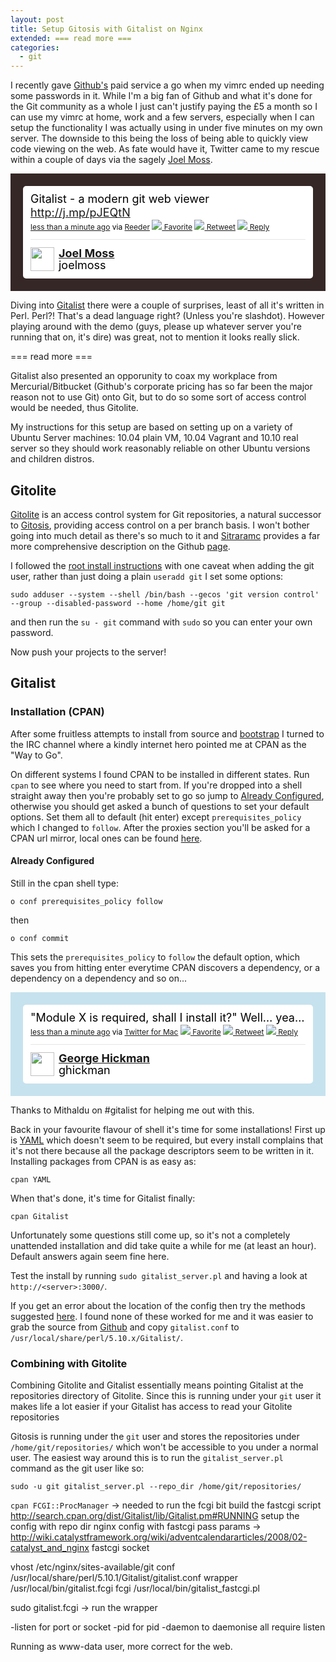 ```yaml
---
layout: post
title: Setup Gitosis with Gitalist on Nginx
extended: === read more ===
categories:
  - git
---
```

I recently gave [Github's](https://github.com/) paid service a go when my vimrc ended up needing some passwords in it. While I'm a big fan of Github and what it's done for the Git community as a whole I just can't justify paying the £5 a month so I can use my vimrc at home, work and a few servers, especially when I can setup the functionality I was actually using in under five minutes on my own server. The downside to this being the loss of being able to quickly view code viewing on the web. As fate would have it, Twitter came to my rescue within a couple of days via the sagely [Joel Moss](http://developwithstyle.com/).

<!-- https://twitter.com/joelmoss/status/89637329731461121 -->
<!-- https://twitter.com/joelmoss/status/89637329731461121 --> <style type='text/css'>.bbpBox89637329731461121 {background:url(http://a1.twimg.com/images/themes/theme5/bg.gif) #352726;padding:20px;} p.bbpTweet{background:#fff;padding:10px 12px 10px 12px;margin:0;min-height:48px;color:#000;font-size:18px !important;line-height:22px;-moz-border-radius:5px;-webkit-border-radius:5px} p.bbpTweet span.metadata{display:block;width:100%;clear:both;margin-top:8px;padding-top:12px;height:40px;border-top:1px solid #fff;border-top:1px solid #e6e6e6} p.bbpTweet span.metadata span.author{line-height:19px} p.bbpTweet span.metadata span.author img{float:left;margin:0 7px 0 0px;width:38px;height:38px} p.bbpTweet a:hover{text-decoration:underline}p.bbpTweet span.timestamp{font-size:12px;display:block}</style> <div class='bbpBox89637329731461121'><p class='bbpTweet'>Gitalist - a modern git web viewer <a href="http://j.mp/pJEQtN" rel="nofollow">http://j.mp/pJEQtN</a><span class='timestamp'><a title='Sat Jul 09 10:09:39 +0000 2011' href='https://twitter.com/joelmoss/status/89637329731461121'>less than a minute ago</a> via <a href="http://reederapp.com" rel="nofollow">Reeder</a> <a href='http://twitter.com/intent/favorite?tweet_id=89637329731461121'><img src='http://si0.twimg.com/images/dev/cms/intents/icons/favorite.png' /> Favorite</a> <a href='http://twitter.com/intent/retweet?tweet_id=89637329731461121'><img src='http://si0.twimg.com/images/dev/cms/intents/icons/retweet.png' /> Retweet</a> <a href='http://twitter.com/intent/tweet?in_reply_to=89637329731461121'><img src='http://si0.twimg.com/images/dev/cms/intents/icons/reply.png' /> Reply</a></span><span class='metadata'><span class='author'><a href='http://twitter.com/joelmoss'><img src='http://a2.twimg.com/profile_images/1208340303/pocoyo_avatar_normal.png' /></a><strong><a href='http://twitter.com/joelmoss'>Joel Moss</a></strong><br/>joelmoss</span></span></p></div> <!-- end of tweet -->

Diving into [Gitalist](http://www.gitalist.com/) there were a couple of surprises, least of all it's written in Perl. Perl?! That's a dead language right? (Unless you're slashdot). However playing around with the demo (guys, please up whatever server you're running that on, it's dire) was great, not to mention it looks really slick.

=== read more ===

Gitalist also presented an opporunity to coax my workplace from Mercurial/Bitbucket (Github's corporate pricing has so far been the major reason not to use Git) onto Git, but to do so some sort of access control would be needed, thus Gitolite.

My instructions for this setup are based on setting up on a variety of Ubuntu Server machines: 10.04 plain VM, 10.04 Vagrant and 10.10 real server so they should work reasonably reliable on other Ubuntu versions and children distros.

## Gitolite
[Gitolite](https://github.com/sitaramc/gitolite) is an access control system for Git repositories, a natural successor to [Gitosis](http://scie.nti.st/2007/11/14/hosting-git-repositories-the-easy-and-secure-way), providing access control on a per branch basis. I won't bother going into much detail as there's so much to it and [Sitraramc](http://sitaramc.blogspot.com/) provides a far more comprehensive description on the Github [page](https://github.com/sitaramc/gitolite/wiki/).

I followed the [root install instructions](http://sitaramc.github.com/gitolite/doc/1-INSTALL.html#_root_method) with one caveat when adding the git user, rather than just doing a plain `useradd git` I set some options:

`sudo adduser --system --shell /bin/bash --gecos 'git version control' --group --disabled-password --home /home/git git`

and then run the `su - git` command with `sudo` so you can enter your own password.

Now push your projects to the server!

## Gitalist
### Installation (CPAN)
After some fruitless attempts to install from source and [bootstrap](http://search.cpan.org/dist/Gitalist/lib/Gitalist.pm#BOOTSTRAPPING) I turned to the IRC channel where a kindly internet hero pointed me at CPAN as the "Way to Go".

On different systems I found CPAN to be installed in different states. Run `cpan` to see where you need to start from. If you're dropped into a shell straight away then you're probably set to go so jump to [Already Configured](#already-configured), otherwise you should get asked a bunch of questions to set your default options. Set them all to default (hit enter) except `prerequisites_policy` which I changed to `follow`. After the proxies section you'll be asked for a CPAN url mirror, local ones can be found [here](http://www.cpan.org/SITES.html).

<h4 id="already-configured">Already Configured</h4>
Still in the cpan shell type:

`o conf prerequisites_policy follow`

then

`o conf commit`

This sets the `prerequisites_policy` to `follow` the default option, which saves you from hitting enter everytime CPAN discovers a dependency, or a dependency on a dependency and so on...

<!-- http://twitter.com/ghickman/statuses/89982230209904641 -->
<!-- http://twitter.com/ghickman/statuses/89982230209904641 --> <style type='text/css'>.bbpBox89982230209904641 {background:url(http://a1.twimg.com/images/themes/theme2/bg.gif) #C6E2EE;padding:20px;} p.bbpTweet{background:#fff;padding:10px 12px 10px 12px;margin:0;min-height:48px;color:#000;font-size:18px !important;line-height:22px;-moz-border-radius:5px;-webkit-border-radius:5px} p.bbpTweet span.metadata{display:block;width:100%;clear:both;margin-top:8px;padding-top:12px;height:40px;border-top:1px solid #fff;border-top:1px solid #e6e6e6} p.bbpTweet span.metadata span.author{line-height:19px} p.bbpTweet span.metadata span.author img{float:left;margin:0 7px 0 0px;width:38px;height:38px} p.bbpTweet a:hover{text-decoration:underline}p.bbpTweet span.timestamp{font-size:12px;display:block}</style> <div class='bbpBox89982230209904641'><p class='bbpTweet'>"Module X is required, shall I install it?" Well… yea…<span class='timestamp'><a title='Sun Jul 10 09:00:10 +0000 2011' href='http://twitter.com/ghickman/statuses/89982230209904641'>less than a minute ago</a> via <a href="http://itunes.apple.com/us/app/twitter/id409789998?mt=12" rel="nofollow">Twitter for Mac</a> <a href='http://twitter.com/intent/favorite?tweet_id=89982230209904641'><img src='http://si0.twimg.com/images/dev/cms/intents/icons/favorite.png' /> Favorite</a> <a href='http://twitter.com/intent/retweet?tweet_id=89982230209904641'><img src='http://si0.twimg.com/images/dev/cms/intents/icons/retweet.png' /> Retweet</a> <a href='http://twitter.com/intent/tweet?in_reply_to=89982230209904641'><img src='http://si0.twimg.com/images/dev/cms/intents/icons/reply.png' /> Reply</a></span><span class='metadata'><span class='author'><a href='http://twitter.com/ghickman'><img src='http://a0.twimg.com/profile_images/1258522839/gravatar_normal.jpeg' /></a><strong><a href='http://twitter.com/ghickman'>George Hickman</a></strong><br/>ghickman</span></span></p></div> <!-- end of tweet -->

Thanks to Mithaldu on #gitalist for helping me out with this.

Back in your favourite flavour of shell it's time for some installations! First up is [YAML](http://yaml.org) which doesn't seem to be required, but every install complains that it's not there because all the package descriptors seem to be written in it. Installing packages from CPAN is as easy as:

`cpan YAML`

When that's done, it's time for Gitalist finally:

`cpan Gitalist`

Unfortunately some questions still come up, so it's not a completely unattended installation and did take quite a while for me (at least an hour). Default answers again seem fine here.

Test the install by running `sudo gitalist_server.pl` and having a look at `http://<server>:3000/`.

If you get an error about the location of the config then try the methods suggested [here](http://search.cpan.org/dist/Gitalist/lib/Gitalist.pm#FOR_CPAN_INSTALLS). I found none of these worked for me and it was easier to grab the source from [Github](https://github.com/broquaint/Gitalist) and copy `gitalist.conf` to `/usr/local/share/perl/5.10.x/Gitalist/`.

### Combining with Gitolite
Combining Gitolite and Gitalist essentially means pointing Gitalist at the repositories directory of Gitolite. Since this is running under your `git` user it makes life a lot easier if your Gitalist has access to read your Gitolite repositories

Gitosis is running under the `git` user and stores the repositories under `/home/git/repositories/` which won't be accessible to you under a normal user. The easiest way around this is to run the `gitalist_server.pl` command as the git user like so:

`sudo -u git gitalist_server.pl --repo_dir /home/git/repositories/`


`cpan FCGI::ProcManager` -> needed to run the fcgi bit
build the fastcgi script http://search.cpan.org/dist/Gitalist/lib/Gitalist.pm#RUNNING
setup the config with repo dir
nginx config with fastcgi pass params -> http://wiki.catalystframework.org/wiki/adventcalendararticles/2008/02-catalyst_and_nginx
fastcgi socket

vhost   /etc/nginx/sites-available/git
conf    /usr/local/share/perl/5.10.1/Gitalist/gitalist.conf
wrapper /usr/local/bin/gitalist.fcgi
fcgi    /usr/local/bin/gitalist_fastcgi.pl

sudo gitalist.fcgi -> run the wrapper

-listen for port or socket
-pid for pid
-daemon to daemonise
all require listen


Running as www-data user, more correct for the web.


